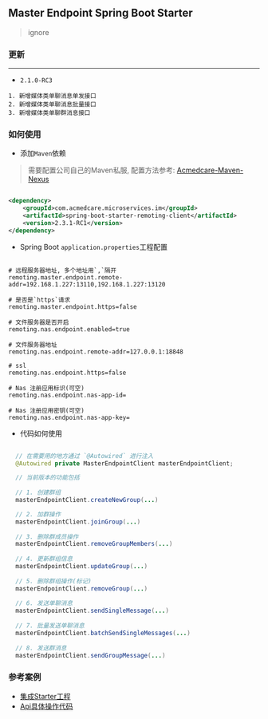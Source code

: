 ## Master Endpoint Spring Boot Starter

> ignore

### 更新
----

- `2.1.0-RC3`

```asciidoc
1. 新增媒体类单聊消息单发接口
2. 新增媒体类单聊消息批量接口
3. 新增媒体类单聊群消息接口

```



### 如何使用

- 添加`Maven`依赖

> 需要配置公司自己的Maven私服, 配置方法参考: [Acmedcare-Maven-Nexus](http://git.acmedcare.com:8082/acmedback/Acmedcare-Maven-Nexus)

```xml

<dependency>
    <groupId>com.acmedcare.microservices.im</groupId>
    <artifactId>spring-boot-starter-remoting-client</artifactId>
    <version>2.3.1-RC1</version>
</dependency>

```


- Spring Boot `application.properties`工程配置

```properties

# 远程服务器地址, 多个地址用`,`隔开
remoting.master.endpoint.remote-addr=192.168.1.227:13110,192.168.1.227:13120

# 是否是`https`请求
remoting.master.endpoint.https=false

# 文件服务器是否开启
remoting.nas.endpoint.enabled=true

# 文件服务器地址
remoting.nas.endpoint.remote-addr=127.0.0.1:18848

# ssl
remoting.nas.endpoint.https=false

# Nas 注册应用标识(可空)
remoting.nas.endpoint.nas-app-id=

# Nas 注册应用密钥(可空)
remoting.nas.endpoint.nas-app-key=

```


- 代码如何使用

```java
  
  // 在需要用的地方通过 `@Autowired` 进行注入
  @Autowired private MasterEndpointClient masterEndpointClient;

  // 当前版本的功能包括
  
  // 1. 创建群组
  masterEndpointClient.createNewGroup(...)

  // 2. 加群操作  
  masterEndpointClient.joinGroup(...)
  
  // 3. 删除群成员操作
  masterEndpointClient.removeGroupMembers(...)
  
  // 4. 更新群组信息
  masterEndpointClient.updateGroup(...)
  
  // 5. 删除群组操作(标记)
  masterEndpointClient.removeGroup(...)
  
  // 6. 发送单聊消息
  masterEndpointClient.sendSingleMessage(...)
  
  // 7. 批量发送单聊消息
  masterEndpointClient.batchSendSingleMessages(...)
  
  // 8. 发送群消息
  masterEndpointClient.sendGroupMessage(...)

```

### 参考案例

- [集成Starter工程](http://git.acmedcare.com:8082/acmedback/Acmedcare-NewIM/tree/2.1.x/remoting-clients/remoting-endpoint-client-boot-starter-sample)
- [Api具体操作代码](http://git.acmedcare.com:8082/acmedback/Acmedcare-NewIM/blob/2.1.x/remoting-clients/remoting-endpoint-client/src/test/java/com/acmedcare/framework/newim/master/endpoint/client/MasterEndpointClientTest.java)


